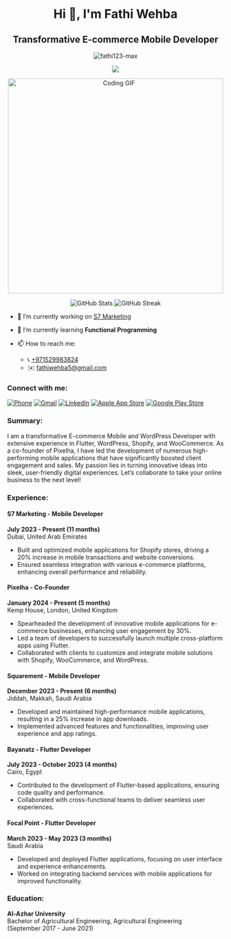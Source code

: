 <h1 align="center">Hi 👋, I'm Fathi Wehba</h1>
<h2 align="center">Transformative E-commerce Mobile Developer</h2>

<p align="center">
  <img src="https://komarev.com/ghpvc/?username=fathi123-max&label=Profile%20views&color=0e75b6&style=flat" alt="fathi123-max" />
</p>


<p align="center">
  <img src="https://readme-typing-svg.herokuapp.com/?lines=Transformative+E-commerce+Mobile+Developer;Experienced+in+Flutter%2C+WordPress%2C+Shopify;Let’s+Collaborate+to+Boost+Your+Business!&center=true&width=800&height=45">
</p>

<p align="center">
  <img src="https://media.giphy.com/media/qgQUggAC3Pfv687qPC/giphy.gif" width="500" alt="Coding GIF">
</p>

<p align="center">
  <img src="https://github-readme-stats.vercel.app/api?username=fathi123-max&show_icons=true&theme=radical" alt="GitHub Stats">
  <img src="https://github-readme-streak-stats.herokuapp.com/?user=fathi123-max&theme=radical" alt="GitHub Streak">
</p>

- 🔭 I’m currently working on [S7 Marketing](https://www.s7.marketing/)

- 🌱 I’m currently learning **Functional Programming**

- 📫 How to reach me:
  - 📞 <a href="tel:+971529983824">+971529983824</a>
  - ✉️ [fathiwehba5@gmail.com](mailto:fathiwehba5@gmail.com)

<h3 align="left">Connect with me:</h3>
<p align="left">
  <a href="tel:+9710529983824"><img src="https://img.shields.io/badge/-Phone-009688?style=flat-square&logo=Phone" alt="Phone" /></a>
  <a href="mailto:fathiwehba5@gmail.com"><img src="https://img.shields.io/badge/-Gmail-D14836?style=flat-square&logo=Gmail&logoColor=white" alt="Gmail" /></a>
  <a href="https://www.linkedin.com/in/fathi-wehba"><img src="https://img.shields.io/badge/-LinkedIn-0077B5?style=flat-square&logo=LinkedIn&logoColor=white" alt="LinkedIn" /></a>
  <a href="https://apps.apple.com/us/developer/pixelha/id1738392537"><img src="https://img.shields.io/badge/-Apple%20App%20Store-000000?style=flat-square&logo=Apple" alt="Apple App Store" /></a>
  <a href="https://play.google.com/store/apps/dev?id=5293503929502748227"><img src="https://img.shields.io/badge/-Google%20Play%20Store-3DDC84?style=flat-square&logo=Google%20Play" alt="Google Play Store" /></a>
</p>

<h3 align="left">Summary:</h3>
<p align="left">
  I am a transformative E-commerce Mobile and WordPress Developer with extensive experience in Flutter, WordPress, Shopify, and WooCommerce. As a co-founder of Pixelha, I have led the development of numerous high-performing mobile applications that have significantly boosted client engagement and sales. My passion lies in turning innovative ideas into sleek, user-friendly digital experiences. Let’s collaborate to take your online business to the next level!
</p>

<h3 align="left">Experience:</h3>

<h4>S7 Marketing - Mobile Developer</h4>
<p><strong>July 2023 - Present (11 months)</strong><br>
Dubai, United Arab Emirates</p>
<ul>
  <li>Built and optimized mobile applications for Shopify stores, driving a 20% increase in mobile transactions and website conversions.</li>
  <li>Ensured seamless integration with various e-commerce platforms, enhancing overall performance and reliability.</li>
</ul>
<h4>Pixelha - Co-Founder</h4>
<p><strong>January 2024 - Present (5 months)</strong><br>
Kemp House, London, United Kingdom</p>
<ul>
  <li>Spearheaded the development of innovative mobile applications for e-commerce businesses, enhancing user engagement by 30%.</li>
  <li>Led a team of developers to successfully launch multiple cross-platform apps using Flutter.</li>
  <li>Collaborated with clients to customize and integrate mobile solutions with Shopify, WooCommerce, and WordPress.</li>
</ul>

<h4>Squarement - Mobile Developer</h4>
<p><strong>December 2023 - Present (6 months)</strong><br>
Jiddah, Makkah, Saudi Arabia</p>
<ul>
  <li>Developed and maintained high-performance mobile applications, resulting in a 25% increase in app downloads.</li>
  <li>Implemented advanced features and functionalities, improving user experience and app ratings.</li>
</ul>

<h4>Bayanatz - Flutter Developer</h4>
<p><strong>July 2023 - October 2023 (4 months)</strong><br>
Cairo, Egypt</p>
<ul>
  <li>Contributed to the development of Flutter-based applications, ensuring code quality and performance.</li>
  <li>Collaborated with cross-functional teams to deliver seamless user experiences.</li>
</ul>

<h4>Focal Point - Flutter Developer</h4>
<p><strong>March 2023 - May 2023 (3 months)</strong><br>
Saudi Arabia</p>
<ul>
  <li>Developed and deployed Flutter applications, focusing on user interface and experience enhancements.</li>
  <li>Worked on integrating backend services with mobile applications for improved functionality.</li>
</ul>

<h3 align="left">Education:</h3>
<p><strong>Al-Azhar University</strong><br>
Bachelor of Agricultural Engineering, Agricultural Engineering<br>
(September 2017 - June 2021)</p>

